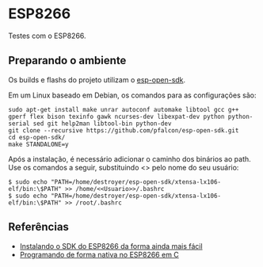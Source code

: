 # ESP8266

Testes com o ESP8266.

## Preparando o ambiente

Os builds e flashs do projeto utilizam o [esp-open-sdk](https://github.com/pfalcon/esp-open-sdk).

Em um Linux baseado em Debian, os comandos para as configurações são:

```
sudo apt-get install make unrar autoconf automake libtool gcc g++ gperf flex bison texinfo gawk ncurses-dev libexpat-dev python python-serial sed git help2man libtool-bin python-dev
git clone --recursive https://github.com/pfalcon/esp-open-sdk.git
cd esp-open-sdk/
make STANDALONE=y
```

Após a instalação, é necessário adicionar o caminho dos binários ao path. Use os comandos a seguir, substituindo <<Usuario>> pelo nome do seu usuário:

```
$ sudo echo "PATH=/home/destroyer/esp-open-sdk/xtensa-lx106-elf/bin:\$PATH" >> /home/<<Usuario>>/.bashrc
$ sudo echo "PATH=/home/destroyer/esp-open-sdk/xtensa-lx106-elf/bin:\$PATH" >> /root/.bashrc
```


## Referências

- [Instalando o SDK do ESP8266 da forma ainda mais fácil](http://pedrominatel.com.br/pt/ferramentas/instalando-o-sdk-do-esp8266-da-forma-ainda-mais-facil/)
- [Programando de forma nativa no ESP8266 em C](http://pedrominatel.com.br/pt/esp8266/programando-de-forma-nativa-no-esp8266-em-c/)
